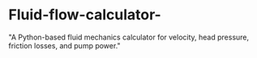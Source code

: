 # Fluid-flow-calculator-
"A Python-based fluid mechanics calculator for velocity, head pressure, friction losses, and pump power."
